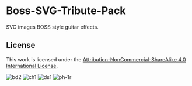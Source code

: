 # Boss-SVG-Tribute-Pack
SVG images BOSS style guitar effects.

## License

This work is licensed under the [Attribution-NonCommercial-ShareAlike 4.0 International License](https://creativecommons.org/licenses/by-nc-sa/4.0/).

![bd2](https://michaelck.github.io/Boss-SVG-Tribute-Pack/bd2.svg)
![ch1](https://michaelck.github.io/Boss-SVG-Tribute-Pack/ch1.svg)
![ds1](https://michaelck.github.io/Boss-SVG-Tribute-Pack/ds1.svg)
![ph-1r](https://michaelck.github.io/Boss-SVG-Tribute-Pack/ph-1r.svg)
